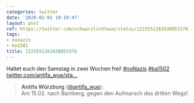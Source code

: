 ```yaml
---
categories: twitter
date: '2020-02-01 10:18:47'
layout: post
ref: https://twitter.com/schwarzlichtwue/status/1223551261838053376
tags:
- nonazis
- ba1502
title: 1223551261838053376
---
```

Haltet euch den Samstag in zwei Wochen frei! [#noNazis](/t/nonazis) [#ba1502](/t/ba1502) [twitter.com/antifa_wue/sta…](https://twitter.com/antifa_wue/status/1223550978554769408)
> <b>Antifa Würzburg</b> ([@antifa_wue](https://twitter.com/antifa_wue)):  
>Am 15.02. nach Bamberg, gegen den Aufmarsch des dritten Wegs!   

